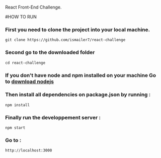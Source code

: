 React Front-End Challenge.

#HOW TO RUN

### First you need to clone the project into your local machine.

```
git clone https://github.com/ismailer7/react-challenge
```

### Second go to the downloaded folder

```
cd react-challenge
```

### If you don't have node and npm installed on your machine Go to [download nodejs](https://nodejs.org/en/download/)

### Then install all dependencies on package.json by running :

```
npm install
```

### Finally run the developpement server : 

```
npm start
```
### Go to : 

```
http://localhost:3000
```
